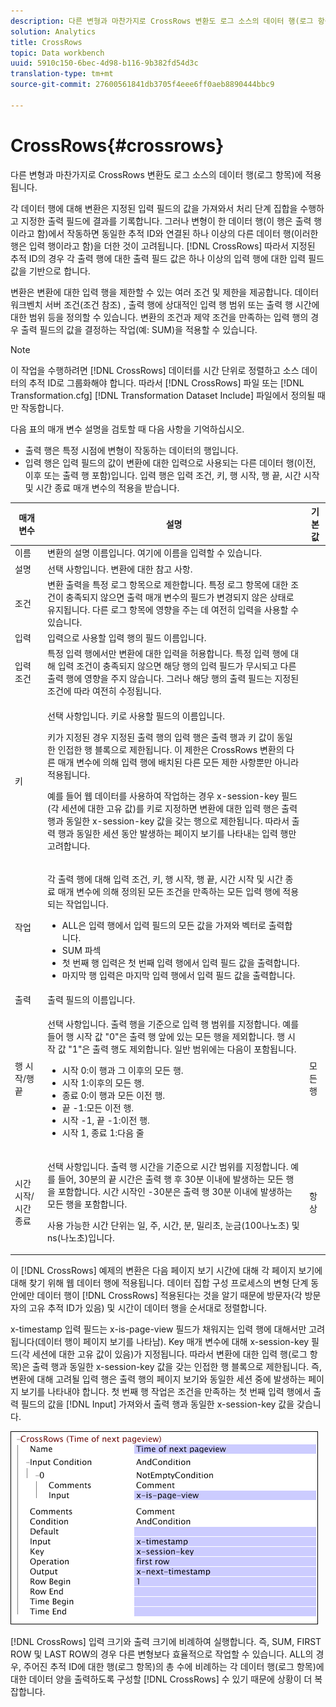 ```yaml
---
description: 다른 변형과 마찬가지로 CrossRows 변환도 로그 소스의 데이터 행(로그 항목)에 적용됩니다.
solution: Analytics
title: CrossRows
topic: Data workbench
uuid: 5910c150-6bec-4d98-b116-9b382fd54d3c
translation-type: tm+mt
source-git-commit: 27600561841db3705f4eee6ff0aeb8890444bbc9

---
```



# CrossRows{#crossrows}

다른 변형과 마찬가지로 CrossRows 변환도 로그 소스의 데이터 행(로그 항목)에 적용됩니다.

각 데이터 행에 대해 변환은 지정된 입력 필드의 값을 가져와서 처리 단계 집합을 수행하고 지정한 출력 필드에 결과를 기록합니다. 그러나 변형이 한 데이터 행(이 행은 출력 행이라고 함)에서 작동하면 동일한 추적 ID와 연결된 하나 이상의 다른 데이터 행(이러한 행은 입력 행이라고 함)을 더한 것이 고려됩니다. [!DNL CrossRows] 따라서 지정된 추적 ID의 경우 각 출력 행에 대한 출력 필드 값은 하나 이상의 입력 행에 대한 입력 필드 값을 기반으로 합니다.

변환은 변환에 대한 입력 행을 제한할 수 있는 여러 조건 및 제한을 제공합니다. 데이터 워크벤치 서버 조건(조건 참조) [](../../../../../home/c-dataset-const-proc/c-conditions/c-abt-cond.md), 출력 행에 상대적인 입력 행 범위 또는 출력 행 시간에 대한 범위 등을 정의할 수 있습니다. 변환의 조건과 제약 조건을 만족하는 입력 행의 경우 출력 필드의 값을 결정하는 작업(예: SUM)을 적용할 수 있습니다.

>[!NOTE]
>
>이 작업을 수행하려면 [!DNL CrossRows] 데이터를 시간 단위로 정렬하고 소스 데이터의 추적 ID로 그룹화해야 합니다. 따라서 [!DNL CrossRows] 파일 또는 [!DNL Transformation.cfg] [!DNL Transformation Dataset Include] 파일에서 정의될 때만 작동합니다.

다음 표의 매개 변수 설명을 검토할 때 다음 사항을 기억하십시오.

* 출력 행은 특정 시점에 변형이 작동하는 데이터의 행입니다.
* 입력 행은 입력 필드의 값이 변환에 대한 입력으로 사용되는 다른 데이터 행(이전, 이후 또는 출력 행 포함)입니다. 입력 행은 입력 조건, 키, 행 시작, 행 끝, 시간 시작 및 시간 종료 매개 변수의 적용을 받습니다.

<table id="table_152851484AFF4C50AF736DC62FAA43E3"> 
 <thead> 
  <tr> 
   <th colname="col1" class="entry"> 매개 변수 </th> 
   <th colname="col2" class="entry"> 설명 </th> 
   <th colname="col3" class="entry"> 기본값 </th> 
  </tr> 
 </thead>
 <tbody> 
  <tr> 
   <td colname="col1">  이름  </td> 
   <td colname="col2"> 변환의 설명 이름입니다. 여기에 이름을 입력할 수 있습니다. </td> 
   <td colname="col3"> </td> 
  </tr> 
  <tr> 
   <td colname="col1"> 설명 </td> 
   <td colname="col2"> 선택 사항입니다. 변환에 대한 참고 사항. </td> 
   <td colname="col3"> </td> 
  </tr> 
  <tr> 
   <td colname="col1"> 조건 </td> 
   <td colname="col2"> 변환 출력을 특정 로그 항목으로 제한합니다. 특정 로그 항목에 대한 조건이 충족되지 않으면 출력 매개 변수의 필드가 변경되지 않은 상태로 유지됩니다. 다른 로그 항목에 영향을 주는 데 여전히 입력을 사용할 수 있습니다. </td> 
   <td colname="col3"> </td> 
  </tr> 
  <tr> 
   <td colname="col1"> 입력 </td> 
   <td colname="col2"> 입력으로 사용할 입력 행의 필드 이름입니다. </td> 
   <td colname="col3"> </td> 
  </tr> 
  <tr> 
   <td colname="col1"> 입력 조건 </td> 
   <td colname="col2"> 특정 입력 행에서만 변환에 대한 입력을 허용합니다. 특정 입력 행에 대해 입력 조건이 충족되지 않으면 해당 행의 입력 필드가 무시되고 다른 출력 행에 영향을 주지 않습니다. 그러나 해당 행의 출력 필드는 지정된 조건에 따라 여전히 수정됩니다. </td> 
   <td colname="col3"> </td> 
  </tr> 
  <tr> 
   <td colname="col1"> 키 </td> 
   <td colname="col2"> <p>선택 사항입니다. 키로 사용할 필드의 이름입니다. </p> <p> 키가 지정된 경우 지정된 출력 행의 입력 행은 출력 행과 키 값이 동일한 인접한 행 블록으로 제한됩니다. 이 제한은 CrossRows 변환의 다른 매개 변수에 의해 입력 행에 배치된 다른 모든 제한 <span class="wintitle"> 사항뿐만 아니라</span> 적용됩니다. </p> <p> 예를 들어 웹 데이터를 사용하여 작업하는 경우 x-session-key 필드(각 세션에 대한 고유 값)를 키로 지정하면 변환에 대한 입력 행은 출력 행과 동일한 x-session-key 값을 갖는 행으로 제한됩니다. 따라서 출력 행과 동일한 세션 동안 발생하는 페이지 보기를 나타내는 입력 행만 고려합니다. </p> </td> 
   <td colname="col3"> </td> 
  </tr> 
  <tr> 
   <td colname="col1"> 작업 </td> 
   <td colname="col2"> <p>각 출력 행에 대해 입력 조건, 키, 행 시작, 행 끝, 시간 시작 및 시간 종료 매개 변수에 의해 정의된 모든 조건을 만족하는 모든 입력 행에 적용되는 작업입니다. 
     <ul id="ul_C01CCF73A9544BCFB7B1105042FEF2DD"> 
      <li id="li_2D1A192970904499AB9F4431D51106D7"> ALL은 입력 행에서 입력 필드의 모든 값을 가져와 벡터로 출력합니다. </li> 
      <li id="li_B8863724AD924DE5BDBC987143548257"> SUM 파섹 </li> 
      <li id="li_BF930069DCEA4E0B80893C3C06CAE100"> 첫 번째 행 입력은 첫 번째 입력 행에서 입력 필드 값을 출력합니다. </li> 
      <li id="li_04B9E2D88C0847E28101FC830C18D8E2"> 마지막 행 입력은 마지막 입력 행에서 입력 필드 값을 출력합니다. </li> 
     </ul> </p> </td> 
   <td colname="col3"> </td> 
  </tr> 
  <tr> 
   <td colname="col1"> 출력 </td> 
   <td colname="col2"> 출력 필드의 이름입니다. </td> 
   <td colname="col3"> </td> 
  </tr> 
  <tr> 
   <td colname="col1"> 행 시작/행 끝 </td> 
   <td colname="col2"> <p>선택 사항입니다. 출력 행을 기준으로 입력 행 범위를 지정합니다. 예를 들어 행 시작 값 "0"은 출력 행 앞에 있는 모든 행을 제외합니다. 행 시작 값 "1"은 출력 행도 제외합니다. 일반 범위에는 다음이 포함됩니다. 
     <ul id="ul_B030F32A5146430BA50DD4FAB4A527B0"> 
      <li id="li_30DFB8C0265349C295943A1CB8077B86"> 시작 0:이 행과 그 이후의 모든 행. </li> 
      <li id="li_9090C2E94E394351867BC5B78F27B41C"> 시작 1:이후의 모든 행. </li> 
      <li id="li_F870DC913E3F45BA94EE2EC04D344DE0"> 종료 0:이 행과 모든 이전 행. </li> 
      <li id="li_B8A576E419744D84AB1298E5155B583E"> 끝 -1:모든 이전 행. </li> 
      <li id="li_CD2307A262D34542A2860FF07005CAD7"> 시작 -1, 끝 -1:이전 행. </li> 
      <li id="li_6BF30B7BB7CC40A68B2332A3C11DD3B5"> 시작 1, 종료 1:다음 줄 </li> 
     </ul> </p> </td> 
   <td colname="col3"> 모든 행 </td> 
  </tr> 
  <tr> 
   <td colname="col1"> 시간 시작/시간 종료 </td> 
   <td colname="col2"> <p>선택 사항입니다. 출력 행 시간을 기준으로 시간 범위를 지정합니다. 예를 들어, 30분의 끝 시간은 출력 행 후 30분 이내에 발생하는 모든 행을 포함합니다. 시간 시작인 -30분은 출력 행 30분 이내에 발생하는 모든 행을 포함합니다. </p> <p> 사용 가능한 시간 단위는 일, 주, 시간, 분, 밀리초, 눈금(100나노초) 및 ns(나노초)입니다. </p> </td> 
   <td colname="col3"> 항상 </td> 
  </tr> 
 </tbody> 
</table>

이 [!DNL CrossRows] 예제의 변환은 다음 페이지 보기 시간에 대해 각 페이지 보기에 대해 찾기 위해 웹 데이터 행에 적용됩니다. 데이터 집합 구성 프로세스의 변형 단계 동안에만 데이터 행이 [!DNL CrossRows] 적용된다는 것을 알기 때문에 방문자(각 방문자의 고유 추적 ID가 있음) 및 시간이 데이터 행을 순서대로 정렬합니다.

x-timestamp 입력 필드는 x-is-page-view 필드가 채워지는 입력 행에 대해서만 고려됩니다(데이터 행이 페이지 보기를 나타남). Key 매개 변수에 대해 x-session-key 필드(각 세션에 대한 고유 값이 있음)가 지정됩니다. 따라서 변환에 대한 입력 행(로그 항목)은 출력 행과 동일한 x-session-key 값을 갖는 인접한 행 블록으로 제한됩니다. 즉, 변환에 대해 고려될 입력 행은 출력 행의 페이지 보기와 동일한 세션 중에 발생하는 페이지 보기를 나타내야 합니다. 첫 번째 행 작업은 조건을 만족하는 첫 번째 입력 행에서 출력 필드의 값을 [!DNL Input] 가져와서 출력 행과 동일한 x-session-key 값을 갖습니다.

![](assets/cfg_TransformationType_CrossRows.png)

[!DNL CrossRows] 입력 크기와 출력 크기에 비례하여 실행합니다. 즉, SUM, FIRST ROW 및 LAST ROW의 경우 다른 변형보다 효율적으로 작업할 수 있습니다. ALL의 경우, 주어진 추적 ID에 대한 행(로그 항목)의 총 수에 비례하는 각 데이터 행(로그 항목)에 대한 데이터 양을 출력하도록 구성할 [!DNL CrossRows] 수 있기 때문에 상황이 더 복잡합니다.
